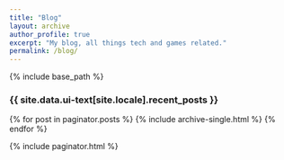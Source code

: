 ```yaml
---
title: "Blog"
layout: archive
author_profile: true
excerpt: "My blog, all things tech and games related."
permalink: /blog/
---
```


{% include base_path %}

<h3 class="archive__subtitle">{{ site.data.ui-text[site.locale].recent_posts }}</h3>

{% for post in paginator.posts %}
  {% include archive-single.html %}
{% endfor %}

{% include paginator.html %}

